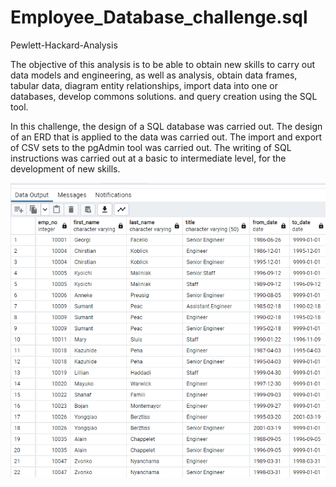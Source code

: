 # Employee_Database_challenge.sql

Pewlett-Hackard-Analysis

The objective of this analysis is to be able to obtain new skills to carry out data models and engineering, as well as analysis, obtain data frames, tabular data, diagram entity relationships, import data into one or databases, develop commons solutions. and query creation using the SQL tool.

In this challenge, the design of a SQL database was carried out.
The design of an ERD that is applied to the data was carried out.
The import and export of CSV sets to the pgAdmin tool was carried out.
The writing of SQL instructions was carried out at a basic to intermediate level, for the development of new skills.


![image](https://github.com/RodrigoCR25/Employee_Database_challenge.sql/blob/main/retirement_titles.png)
